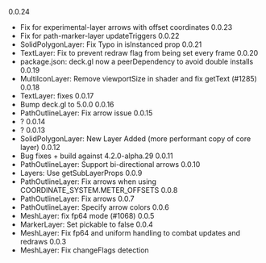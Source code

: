 0.0.24
- Fix for experimental-layer arrows with offset coordinates
0.0.23
- Fix for path-marker-layer updateTriggers
0.0.22
- SolidPolygonLayer: Fix Typo in isInstanced prop
0.0.21
- TextLayer: Fix to prevent redraw flag from being set every frame
0.0.20
- package.json: deck.gl now a peerDependency to avoid double installs
0.0.19
- MultiIconLayer: Remove viewportSize in shader and fix getText (#1285)
0.0.18
- TextLayer: fixes
0.0.17
- Bump deck.gl to 5.0.0
0.0.16
- PathOutlineLayer: Fix arrow issue
0.0.15
- ?
0.0.14
- ?
0.0.13
- SolidPolygonLayer: New Layer Added (more performant copy of core layer)
0.0.12
- Bug fixes + build against 4.2.0-alpha.29
0.0.11
- PathOutlineLayer: Support bi-directional arrows
0.0.10
- Layers: Use getSubLayerProps
0.0.9
- PathOutlineLayer: Fix arrows when using COORDINATE_SYSTEM.METER_OFFSETS
0.0.8
- PathOutlineLayer: Fix arrows
0.0.7
- PathOutlineLayer: Specify arrow colors
0.0.6
- MeshLayer: fix fp64 mode (#1068)
0.0.5
- MarkerLayer: Set pickable to false
0.0.4
- MeshLayer: Fix fp64 and uniform handling to combat updates and redraws
0.0.3
- MeshLayer: Fix changeFlags detection
